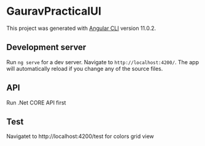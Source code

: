 # GauravPracticalUI

This project was generated with [Angular CLI](https://github.com/angular/angular-cli) version 11.0.2.

## Development server

Run `ng serve` for a dev server. Navigate to `http://localhost:4200/`. The app will automatically reload if you change any of the source files.

## API

Run .Net CORE API first

## Test

Navigatet to http://localhost:4200/test for colors grid view
